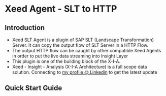 # Xeed Agent - SLT to HTTP
## Introduction
* Xeed SLT Agent is a plugin of SAP SLT (Landscape Transformation) Server. It can copy the output flow of SLT Server in a HTTP Flow.
* The output HTTP flow can be caught by other compatible Xeed Agents in order to put the live data streaming into Insight Layer 
* This plugin is one of the building block of the X-I-A.
* Xeed - Insight - Analysis (X-I-A Architecture) is a full scope data solution. Connecting to [my profile @ Linkedin](https://www.linkedin.com/in/xia-chen-soral/) to get the latest update
## Quick Start Guide
